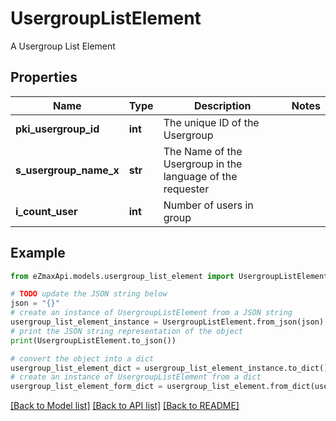 # UsergroupListElement

A Usergroup List Element

## Properties

Name | Type | Description | Notes
------------ | ------------- | ------------- | -------------
**pki_usergroup_id** | **int** | The unique ID of the Usergroup | 
**s_usergroup_name_x** | **str** | The Name of the Usergroup in the language of the requester | 
**i_count_user** | **int** | Number of users in group | 

## Example

```python
from eZmaxApi.models.usergroup_list_element import UsergroupListElement

# TODO update the JSON string below
json = "{}"
# create an instance of UsergroupListElement from a JSON string
usergroup_list_element_instance = UsergroupListElement.from_json(json)
# print the JSON string representation of the object
print(UsergroupListElement.to_json())

# convert the object into a dict
usergroup_list_element_dict = usergroup_list_element_instance.to_dict()
# create an instance of UsergroupListElement from a dict
usergroup_list_element_form_dict = usergroup_list_element.from_dict(usergroup_list_element_dict)
```
[[Back to Model list]](../README.md#documentation-for-models) [[Back to API list]](../README.md#documentation-for-api-endpoints) [[Back to README]](../README.md)



